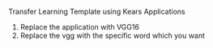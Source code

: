 Transfer Learning Template using Kears Applications 

1. Replace the application with VGG16
2. Replace the vgg with the specific word which you want